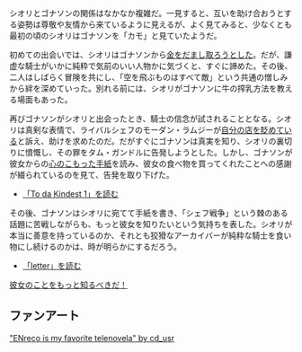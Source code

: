 <!-- title: 彼は彼女を直せるのか？ -->
<!-- relationship: Business -->

シオリとゴナソンの関係はなかなか複雑だ。一見すると、互いを助け合おうとする姿勢は尊敬や友情から来ているように見えるが、よく見てみると、少なくとも最初の頃のシオリはゴナソンを「カモ」と見ていたようだ。

初めての出会いでは、シオリはゴナソンから[金をだまし取ろうとした](https://youtu.be/CPT2cj934-I?t=9251)。だが、謙虚な騎士がいかに純粋で気前のいい人物かに気づくと、すぐに諦めた。その後、二人はしばらく冒険を共にし、「空を飛ぶものはすべて敵」という共通の憎しみから絆を深めていった。別れる前には、シオリがゴナソンに牛の搾乳方法を教える場面もあった。

再びゴナソンがシオリと出会ったとき、騎士の信念が試されることとなる。シオリは真剣な表情で、ライバルシェフのモーダン・ラムジーが[自分の店を貶めている](https://youtu.be/CPT2cj934-I?t=12331)と訴え、助けを求めたのだ。だがすぐにゴナソンは真実を知り、シオリの裏切りに憤慨し、その罪をタム・ガンドルに告発しようとした。しかし、ゴナソンが彼女からの[心のこもった手紙](https://youtu.be/CPT2cj934-I?t=13233)を読み、彼女の食べ物を買ってくれたことへの感謝が綴られているのを見て、告発を取り下げた。

- [「To da Kindest 1」を読む](#text:to-da-kindest-1)

その後、ゴナソンはシオリに宛てて手紙を書き、「シェフ戦争」という棘のある話題に苦戦しながらも、もっと彼女を知りたいという気持ちを表した。シオリが本当に善意を持っているのか、それとも狡猾なアーカイバーが純粋な騎士を食い物にし続けるのかは、時が明らかにするだろう。

- [「letter」を読む](#text:letter)

[彼女のことをもっと知るべきだ！](#embed:https://youtu.be/CPT2cj934-I?t=15101)

## ファンアート

["ENreco is my favorite telenovela" by cd_usr](https://x.com/cd_usr/status/1921362193527845250)
